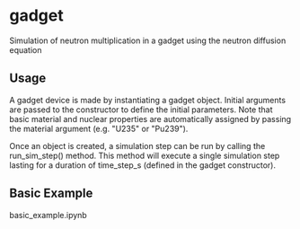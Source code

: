 # gadget
Simulation of neutron multiplication in a gadget using the neutron diffusion equation  

## Usage
A gadget device is made by instantiating a gadget object. Initial arguments are passed to the constructor to define the initial parameters. Note that basic material and nuclear properties are automatically assigned by passing the material argument (e.g. "U235" or "Pu239").  

Once an object is created, a simulation step can be run by calling the run_sim_step() method. This method will execute a single simulation step lasting for a duration of time_step_s (defined in the gadget constructor).

## Basic Example
basic_example.ipynb


